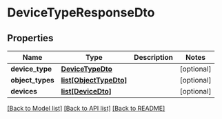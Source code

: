 # DeviceTypeResponseDto

## Properties
Name | Type | Description | Notes
------------ | ------------- | ------------- | -------------
**device_type** | [**DeviceTypeDto**](DeviceTypeDto.md) |  | [optional] 
**object_types** | [**list[ObjectTypeDto]**](ObjectTypeDto.md) |  | [optional] 
**devices** | [**list[DeviceDto]**](DeviceDto.md) |  | [optional] 

[[Back to Model list]](../README.md#documentation-for-models) [[Back to API list]](../README.md#documentation-for-api-endpoints) [[Back to README]](../README.md)

